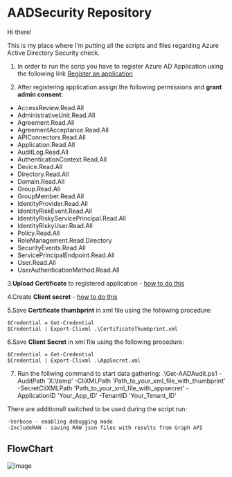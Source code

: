 # AADSecurity Repository

Hi there!

This is my place where I'm putting all the scripts and  files regarding Azure Active Directory Security check.

1. In order to run the scrip you have to register Azure AD Application using the following link [Register an application](https://portal.azure.com/#view/Microsoft_AAD_RegisteredApps/CreateApplicationBlade/quickStartType~/null/isMSAApp~/false)

3. After registering application assign the following permissions and **grant admin consent**:
- AccessReview.Read.All
- AdministrativeUnit.Read.All
- Agreement.Read.All
- AgreementAcceptance.Read.All
- APIConnectors.Read.All
- Application.Read.All
- AuditLog.Read.All
- AuthenticationContext.Read.All
- Device.Read.All
- Directory.Read.All
- Domain.Read.All
- Group.Read.All
- GroupMember.Read.All
- IdentityProvider.Read.All
- IdentityRiskEvent.Read.All
- IdentityRiskyServicePrincipal.Read.All
- IdentityRiskyUser.Read.All
- Policy.Read.All
- RoleManagement.Read.Directory
- SecurityEvents.Read.All
- ServicePrincipalEndpoint.Read.All
- User.Read.All
- UserAuthenticationMethod.Read.All

3.**Upload Certificate** to registered application - [how to do this](https://learn.microsoft.com/en-us/azure/active-directory/develop/howto-create-service-principal-portal#option-1-upload-a-certificate)

4.Create **Client secret** - [how to do this](https://learn.microsoft.com/en-us/azure/active-directory/develop/quickstart-register-app#add-a-client-secret)

5.Save **Certificate thumbprint** in xml file using the following procedure:
	
	$Credential = Get-Credential
	$Credential | Export-Clixml .\CertificateThumbprint.xml


6.Save **Client Secret** in xml file using the following procedure:

	$Credential = Get-Credential
	$Credential | Export-Clixml .\AppSecret.xml

7. Run the follwing command to start data gathering:
		.\Get-AADAudit.ps1
		-AuditPath 'X:\temp'
		-CliXMLPath 'Path_to_your_xml_file_with_thumbprint'
		-SecretCliXMLPath 'Path_to_your_xml_file_with_appsecret'
		-ApplicationID 'Your_App_ID'
		-TenantID 'Your_Tenant_ID'

There are additionall switched to be used during the script run:

	-Verbose - enabling debugging mode
	-IncludeRAW - saving RAW json files with results from Graph API

## FlowChart
![image](https://user-images.githubusercontent.com/56112893/203147859-5588e0ce-80a3-4459-b35f-9c0f8c84ac42.png)
